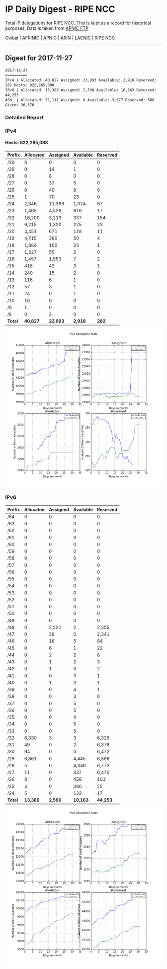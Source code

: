 # IP Daily Digest - RIPE NCC

Total IP delegations for RIPE NCC. This is kept as a record for historical purposes. Data is taken from [APNIC FTP](https://ftp.apnic.net/)

[Global](https://github.com/csmets/IP-Daily-Digest) | [AFRINIC](https://github.com/csmets/IP-Daily-Digest/tree/master/archives/AFRINIC) | [APNIC](https://github.com/csmets/IP-Daily-Digest/tree/master/archives/APNIC) | [ARIN](https://github.com/csmets/IP-Daily-Digest/tree/master/archives/ARIN) | [LACNIC](https://github.com/csmets/IP-Daily-Digest/tree/master/archives/LACNIC) | [RIPE NCC](https://github.com/csmets/IP-Daily-Digest/tree/master/archives/RIPE_NCC)

---

## Digest for 2017-11-27
```
2017-11-27
==========
IPv4 | Allocated: 40,827 Assigned: 23,993 Available: 2,918 Reserved: 282 Hosts: 822,265,088
IPv6 | Allocated: 13,380 Assigned: 2,590 Available: 10,163 Reserved: 44,253
ASN  | Allocated: 32,111 Assigned: 0 Available: 3,677 Reserved: 588 Given: 36,376
```

### Detailed Report

### IPv4

#### Hosts: **822,265,088**

| Prefix | Allocated | Assigned | Available | Reserved |
| ----- | ----- | ----- | ----- | ----- |
| /30 | 0 | 0 | 0 | 0 |
| /29 | 0 | 14 | 1 | 0 |
| /28 | 0 | 8 | 0 | 0 |
| /27 | 0 | 37 | 5 | 0 |
| /26 | 0 | 40 | 8 | 0 |
| /25 | 1 | 70 | 23 | 0 |
| /24 | 2,346 | 11,399 | 1,024 | 67 |
| /23 | 1,465 | 4,529 | 616 | 17 |
| /22 | 16,200 | 3,213 | 337 | 154 |
| /21 | 6,215 | 1,320 | 225 | 23 |
| /20 | 4,451 | 671 | 118 | 11 |
| /19 | 4,715 | 380 | 50 | 4 |
| /18 | 1,884 | 100 | 23 | 1 |
| /17 | 1,227 | 55 | 2 | 0 |
| /16 | 1,457 | 1,553 | 7 | 2 |
| /15 | 418 | 42 | 3 | 1 |
| /14 | 240 | 15 | 2 | 0 |
| /13 | 116 | 6 | 1 | 0 |
| /12 | 57 | 3 | 1 | 0 |
| /11 | 24 | 0 | 1 | 0 |
| /10 | 10 | 0 | 0 | 0 |
| /9 | 1 | 0 | 0 | 0 |
| /8 | 0 | 3 | 0 | 0 |
| **Total** | **40,827** | **23,993** | **2,918** | **282** |

![ipv4-stats](ipv4-figure.png)

### IPv6

| Prefix | Allocated | Assigned | Available | Reserved |
| ----- | ----- | ----- | ----- | ----- |
| /64 | 0 | 0 | 0 | 0 |
| /63 | 0 | 0 | 0 | 0 |
| /62 | 0 | 0 | 0 | 0 |
| /61 | 0 | 0 | 0 | 0 |
| /60 | 0 | 0 | 0 | 0 |
| /59 | 0 | 0 | 0 | 0 |
| /58 | 0 | 0 | 0 | 0 |
| /57 | 0 | 0 | 0 | 0 |
| /56 | 0 | 0 | 0 | 0 |
| /55 | 0 | 0 | 0 | 0 |
| /54 | 0 | 0 | 0 | 0 |
| /53 | 0 | 0 | 0 | 0 |
| /52 | 0 | 0 | 0 | 0 |
| /51 | 0 | 0 | 0 | 0 |
| /50 | 0 | 0 | 0 | 0 |
| /49 | 0 | 0 | 0 | 0 |
| /48 | 0 | 2,521 | 2 | 2,305 |
| /47 | 0 | 39 | 0 | 2,341 |
| /46 | 0 | 16 | 5 | 84 |
| /45 | 0 | 6 | 1 | 22 |
| /44 | 0 | 2 | 2 | 8 |
| /43 | 0 | 1 | 2 | 3 |
| /42 | 0 | 1 | 3 | 2 |
| /41 | 0 | 0 | 3 | 1 |
| /40 | 0 | 1 | 3 | 1 |
| /39 | 0 | 0 | 4 | 1 |
| /38 | 0 | 0 | 3 | 0 |
| /37 | 0 | 0 | 5 | 0 |
| /36 | 0 | 0 | 5 | 0 |
| /35 | 0 | 0 | 4 | 0 |
| /34 | 0 | 0 | 5 | 0 |
| /33 | 0 | 0 | 5 | 0 |
| /32 | 6,330 | 3 | 3 | 6,329 |
| /31 | 49 | 0 | 2 | 6,378 |
| /30 | 94 | 0 | 0 | 6,472 |
| /29 | 6,861 | 0 | 4,445 | 6,886 |
| /28 | 5 | 0 | 4,346 | 6,772 |
| /27 | 11 | 0 | 337 | 6,470 |
| /26 | 8 | 0 | 458 | 103 |
| /25 | 4 | 0 | 380 | 25 |
| /24 | 5 | 0 | 133 | 17 |
| **Total** | **13,380** | **2,590** | **10,163** | **44,253** |

![ipv6-stats](ipv6-figure.png)